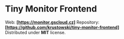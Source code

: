 # Tiny Monitor Frontend

Web: **[https://monitor.gscloud.cz]**
Repository:  **[https://github.com/krustowski/tiny-monitor-frontend]**  
Distributed under **MIT** license.
